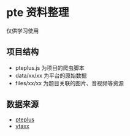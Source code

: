 # pte 资料整理

仅供学习使用

## 项目结构

+ pteplus.js 为项目的爬虫脚本
+ data/xx/xx 为平台的原始数据
+ files/xx/xx 为题目关联的图片、音视频等资源
## 数据来源 
+ [pteplus](https://pteplus.com.cn/feature/QuestionList)
+ [ytaxx](https://ytaxx.com/pages/machine-classics/index.html?q_code=repeatSentence)


